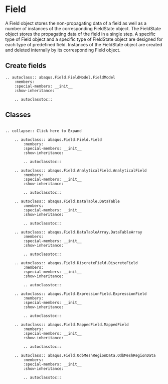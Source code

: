 # Field

A Field object stores the non-propagating data of a field as well as a number of instances of the corresponding FieldState object. The FieldState object stores the propagating data of the field in a single step. A specific type of Field object and a specific type of FieldState object are designed for each type of predefined field. Instances of the FieldState object are created and deleted internally by its corresponding Field object.

## Create fields

```{eval-rst}
.. autoclass:: abaqus.Field.FieldModel.FieldModel
    :members:
    :special-members: __init__
    :show-inheritance:

    .. autoclasstoc::

```

## Classes

```{eval-rst}

.. collapse:: Click here to Expand

    .. autoclass:: abaqus.Field.Field.Field
        :members:
        :special-members: __init__
        :show-inheritance:

        .. autoclasstoc::

    .. autoclass:: abaqus.Field.AnalyticalField.AnalyticalField
        :members:
        :special-members: __init__
        :show-inheritance:

        .. autoclasstoc::

    .. autoclass:: abaqus.Field.DataTable.DataTable
        :members:
        :special-members: __init__
        :show-inheritance:

        .. autoclasstoc::

    .. autoclass:: abaqus.Field.DataTableArray.DataTableArray
        :members:
        :special-members: __init__
        :show-inheritance:

        .. autoclasstoc::

    .. autoclass:: abaqus.Field.DiscreteField.DiscreteField
        :members:
        :special-members: __init__
        :show-inheritance:

        .. autoclasstoc::

    .. autoclass:: abaqus.Field.ExpressionField.ExpressionField
        :members:
        :special-members: __init__
        :show-inheritance:

        .. autoclasstoc::

    .. autoclass:: abaqus.Field.MappedField.MappedField
        :members:
        :special-members: __init__
        :show-inheritance:

        .. autoclasstoc::

    .. autoclass:: abaqus.Field.OdbMeshRegionData.OdbMeshRegionData
        :members:
        :special-members: __init__
        :show-inheritance:

        .. autoclasstoc::
```
